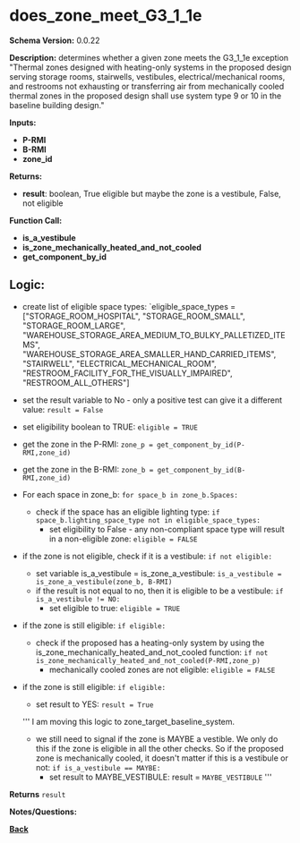 # does_zone_meet_G3_1_1e
**Schema Version:** 0.0.22  

**Description:** determines whether a given zone meets the G3_1_1e exception "Thermal zones designed with heating-only systems in the proposed design serving storage rooms, stairwells, vestibules, electrical/mechanical rooms, and restrooms not exhausting or transferring air from mechanically cooled thermal zones in the proposed design shall use system type 9 or 10 in the baseline building design."

**Inputs:**
- **P-RMI**
- **B-RMI**
- **zone_id**

**Returns:**  
- **result**: boolean, True eligible but maybe the zone is a vestibule, False, not eligible
 
**Function Call:**
- **is_a_vestibule**
- **is_zone_mechanically_heated_and_not_cooled**
- **get_component_by_id**

## Logic:
- create list of eligible space types: `eligible_space_types = ["STORAGE_ROOM_HOSPITAL", "STORAGE_ROOM_SMALL", "STORAGE_ROOM_LARGE", "WAREHOUSE_STORAGE_AREA_MEDIUM_TO_BULKY_PALLETIZED_ITEMS", "WAREHOUSE_STORAGE_AREA_SMALLER_HAND_CARRIED_ITEMS", "STAIRWELL", "ELECTRICAL_MECHANICAL_ROOM", "RESTROOM_FACILITY_FOR_THE_VISUALLY_IMPAIRED", "RESTROOM_ALL_OTHERS"]
- set the result variable to No - only a positive test can give it a different value: `result = False`
- set eligibility boolean to TRUE: `eligible = TRUE`
- get the zone in the P-RMI: `zone_p = get_component_by_id(P-RMI,zone_id)`
- get the zone in the B-RMI: `zone_b = get_component_by_id(B-RMI,zone_id)`
- For each space in zone_b: `for space_b in zone_b.Spaces:`
    - check if the space has an eligible lighting type: `if space_b.lighting_space_type not in eligible_space_types:`
        - set eligibility to False - any non-compliant space type will result in a non-eligible zone: `eligible = FALSE`

- if the zone is not eligible, check if it is a vestibule: `if not eligible:`
    - set variable is_a_vestibule = is_zone_a_vestibule: `is_a_vestibule = is_zone_a_vestibule(zone_b, B-RMI)`
    - if the result is not equal to no, then it is eligible to be a vestibule: `if is_a_vestibule != NO:`
        - set eligible to true: `eligible = TRUE`

- if the zone is still eligible: `if eligible:`
    - check if the proposed has a heating-only system by using the is_zone_mechanically_heated_and_not_cooled function: `if not is_zone_mechanically_heated_and_not_cooled(P-RMI,zone_p)`
        - mechanically cooled zones are not eligible: `eligible = FALSE`

- if the zone is still eligible: `if eligible:`
    - set result to YES: `result = True`
	
    '''
	I am moving this logic to zone_target_baseline_system.
    - we still need to signal if the zone is MAYBE a vestible.  We only do this if the zone is eligible in all the other checks.  So if the proposed zone is mechanically cooled, it doesn't matter if this is a vestibule or not: `if is_a_vestibule == MAYBE:`
        - set result to MAYBE_VESTIBULE: result = `MAYBE_VESTIBULE`
    '''


**Returns** `result`


**Notes/Questions:**  


**[Back](../_toc.md)**
